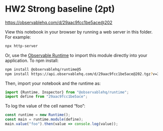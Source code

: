 # HW2 Strong baseline (2pt)

https://observablehq.com/d/29aac9fcc1be5ace@202

View this notebook in your browser by running a web server in this folder. For
example:

~~~sh
npx http-server
~~~

Or, use the [Observable Runtime](https://github.com/observablehq/runtime) to
import this module directly into your application. To npm install:

~~~sh
npm install @observablehq/runtime@5
npm install https://api.observablehq.com/d/29aac9fcc1be5ace@202.tgz?v=3
~~~

Then, import your notebook and the runtime as:

~~~js
import {Runtime, Inspector} from "@observablehq/runtime";
import define from "29aac9fcc1be5ace";
~~~

To log the value of the cell named “foo”:

~~~js
const runtime = new Runtime();
const main = runtime.module(define);
main.value("foo").then(value => console.log(value));
~~~
